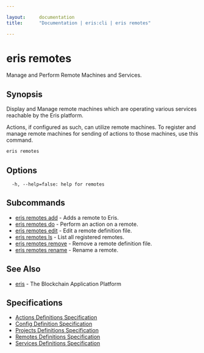 ```yaml
---

layout:     documentation
title:      "Documentation | eris:cli | eris remotes"

---
```


# eris remotes

Manage and Perform Remote Machines and Services.

## Synopsis

Display and Manage remote machines which are operating
various services reachable by the Eris platform.

Actions, if configured as such, can utilize remote machines.
To register and manage remote machines for sending of actions
to those machines, use this command.

```bash
eris remotes
```

## Options

```
  -h, --help=false: help for remotes
```

## Subcommands

* [eris remotes add](https://docs.erisindustries.com/documentation/eris-cli/0.10.3/eris_remotes_add/)	 - Adds a remote to Eris.
* [eris remotes do](https://docs.erisindustries.com/documentation/eris-cli/0.10.3/eris_remotes_do/)	 - Perform an action on a remote.
* [eris remotes edit](https://docs.erisindustries.com/documentation/eris-cli/0.10.3/eris_remotes_edit/)	 - Edit a remote definition file.
* [eris remotes ls](https://docs.erisindustries.com/documentation/eris-cli/0.10.3/eris_remotes_ls/)	 - List all registered remotes.
* [eris remotes remove](https://docs.erisindustries.com/documentation/eris-cli/0.10.3/eris_remotes_remove/)	 - Remove a remote definition file.
* [eris remotes rename](https://docs.erisindustries.com/documentation/eris-cli/0.10.3/eris_remotes_rename/)	 - Rename a remote.

## See Also

* [eris](https://docs.erisindustries.com/documentation/eris-cli/0.10.3/eris/)	 - The Blockchain Application Platform

## Specifications

* [Actions Definitions Specification](https://docs.erisindustries.com/documentation/eris-cli/0.10.3/actions_definitions_spec/)
* [Config Definition Specification](https://docs.erisindustries.com/documentation/eris-cli/0.10.3/config_definition_spec/)
* [Projects Definitions Specification](https://docs.erisindustries.com/documentation/eris-cli/0.10.3/projects_definitions_spec/)
* [Remotes Definitions Specification](https://docs.erisindustries.com/documentation/eris-cli/0.10.3/remotes_definitions_spec/)
* [Services Definitions Specification](https://docs.erisindustries.com/documentation/eris-cli/0.10.3/services_definitions_spec/)


